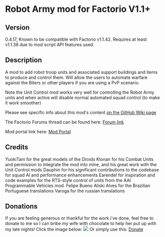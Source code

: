 # Robot Army mod for Factorio V1.1+

## Version
0.4.17,
Known to be compatible with Factorio v1.1.42. Requires at least v1.1.38 due to mod script API features used.


## Description
A mod to add robot troop units and associated support buildings and items to produce and control them. Will allow the users to automate warfare against the Biters or other players if you are using a PvP scenario.

Note the Unit Control mod works very well for controlling the Robot Army units and when active will disable normal automated squad control (to make it work smoother)

Please see specific info about this mod's content [on the GitHub Wiki page](https://github.com/kyranf/robotarmyfactorio/wiki)

The Factorio Forums thread can be found here: [Forum link](https://forums.factorio.com/viewtopic.php?f=97&t=23543)

Mod portal link here: [Mod Portal](https://mods.factorio.com/mods/kyranzor/robotarmy)

## Credits
YuokiTani for the great models of the Droids
Klonan for his Combat Units and permission to integrate the mod into mine, and his great work with the Unit Control mods
Dauphin for his significant contributions to the codebase for squad AI and performance enhancements
Earendel for inspiration and code examples for the RTS-style control of units from the AAI Programmable Vehicles mod.
Felipe Bueno Aliski Alves for the Brazilian Portuguese translations
Varoga for the russian translations

## Donations
If you are feeling generous or thankful for the work i've done, feel free to donate to me so I can bribe my wife with chocolate to help her put up with my late nights! Click the image below:
[![](https://www.paypalobjects.com/en_US/i/btn/btn_donateCC_LG.gif)](https://www.paypal.me/KyranF)
Or simply use this: [Donate](https://www.paypal.me/KyranF)
